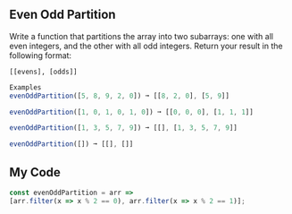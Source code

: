 ## Even Odd Partition

Write a function that partitions the array into two subarrays: one with all even integers, and the other with all odd integers. Return your result in the following format:
```
[[evens], [odds]]
```
```js
Examples
evenOddPartition([5, 8, 9, 2, 0]) ➞ [[8, 2, 0], [5, 9]]

evenOddPartition([1, 0, 1, 0, 1, 0]) ➞ [[0, 0, 0], [1, 1, 1]]

evenOddPartition([1, 3, 5, 7, 9]) ➞ [[], [1, 3, 5, 7, 9]]

evenOddPartition([]) ➞ [[], []]
```

## My Code
```js
const evenOddPartition = arr =>
[arr.filter(x => x % 2 == 0), arr.filter(x => x % 2 == 1)];
```
